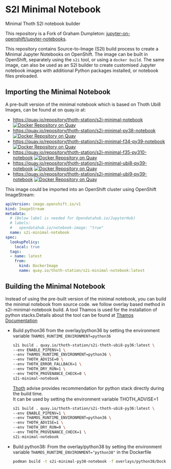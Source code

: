 # S2I Minimal Notebook

Minimal Thoth S2I notebook builder

This repository is a Fork of Graham Dumpleton: [jupyter-on-openshift/jupyter-notebooks](https://github.com/jupyter-on-openshift/jupyter-notebooks).

This repository contains Source-to-Image (S2I) build process to create a Minimal Jupyter Notebooks on OpenShift. The image can be built in OpenShift, separately using the `s2i` tool, or using a `docker build`. The same image, can also be used as an S2I builder to create customised Jupyter notebook images with additional Python packages installed, or notebook files preloaded.

## Importing the Minimal Notebook

A pre-built version of the minimal notebook which is based on Thoth Ubi8 Images, can be found at on quay.io at:

- <https://quay.io/repository/thoth-station/s2i-minimal-notebook> [![Docker Repository on Quay](https://quay.io/repository/thoth-station/s2i-minimal-notebook/status "Docker Repository on Quay")](https://quay.io/repository/thoth-station/s2i-minimal-notebook)
- <https://quay.io/repository/thoth-station/s2i-minimal-py38-notebook> [![Docker Repository on Quay](https://quay.io/repository/thoth-station/s2i-minimal-py38-notebook/status "Docker Repository on Quay")](https://quay.io/repository/thoth-station/s2i-minimal-py38-notebook)
- <https://quay.io/repository/thoth-station/s2i-minimal-f34-py39-notebook> [![Docker Repository on Quay](https://quay.io/repository/thoth-station/s2i-minimal-f34-py39-notebook/status "Docker Repository on Quay")](https://quay.io/repository/thoth-station/s2i-minimal-f34-py39-notebook)
- <https://quay.io/repository/thoth-station/s2i-minimal-f35-py310-notebook> [![Docker Repository on Quay](https://quay.io/repository/thoth-station/s2i-minimal-f35-py310-notebook/status "Docker Repository on Quay")](https://quay.io/repository/thoth-station/s2i-minimal-f35-py310-notebook)
- <https://quay.io/repository/thoth-station/s2i-minimal-ubi8-py39-notebook> [![Docker Repository on Quay](https://quay.io/repository/thoth-station/s2i-minimal-ubi8-py39-notebook/status "Docker Repository on Quay")](https://quay.io/repository/thoth-station/s2i-minimal-ubi8-py39-notebook)
- <https://quay.io/repository/thoth-station/s2i-minimal-ubi9-py39-notebook> [![Docker Repository on Quay](https://quay.io/repository/thoth-station/s2i-minimal-ubi9-py39-notebook/status "Docker Repository on Quay")](https://quay.io/repository/thoth-station/s2i-minimal-ubi9-py39-notebook)


This image could be imported into an OpenShift cluster using OpenShift ImageStream:

```yaml
apiVersion: image.openshift.io/v1
kind: ImageStream
metadata:
  # (Below label is needed for Opendatahub.io/JupyterHub)
  # labels:
  #   opendatahub.io/notebook-image: "true"
  name: s2i-minimal-notebook
spec:
  lookupPolicy:
    local: true
  tags:
  - name: latest
    from:
      kind: DockerImage
      name: quay.io/thoth-station/s2i-minimal-notebook:latest
```

## Building the Minimal Notebook

Instead of using the pre-built version of the minimal notebook, you can build the minimal notebook from source code. we follow overlay based method in s2i-minimal-notebook build. A tool Thamos is used for the installation of python stacks.Details about the tool can be found at [Thamos Documentation](https://github.com/thoth-station/thamos#support-for-multiple-runtime-environments)

- Build python36 from the overlay/python36 by setting the environment variable `THAMOS_RUNTIME_ENVIRONMENT=python36`

  ```bash
  s2i build . quay.io/thoth-station/s2i-thoth-ubi8-py36:latest \
  --env ENABLE_PIPENV=1 \
  --env THAMOS_RUNTIME_ENVIRONMENT=python36 \
  --env THOTH_ADVISE=0 \
  --env THOTH_ERROR_FALLBACK=1 \
  --env THOTH_DRY_RUN=1 \
  --env THOTH_PROVENANCE_CHECK=0 \
  s2i-minimal-notebook
  ```

  [Thoth](https://thoth-station.ninja/) advise provides recommendation for python stack directly during the build time.<br>
  It can be used by setting the environment variable THOTH_ADVISE=1

  ```bash
  s2i build . quay.io/thoth-station/s2i-thoth-ubi8-py36:latest \
  --env ENABLE_PIPENV=1 \
  --env THAMOS_RUNTIME_ENVIRONMENT=python36 \
  --env THOTH_ADVISE=1 \
  --env THOTH_DRY_RUN=0 \
  --env THOTH_PROVENANCE_CHECK=1 \
  s2i-minimal-notebook
  ```

- Build python38: From the overlay/python38 by setting the environment variable `THAMOS_RUNTIME_ENVIRONMENT="python38"` in the Dockerfile

  ```bash
  podman build -t s2i-minimal-py38-notebook -f overlays/python38/Dockerfile .
  ```
